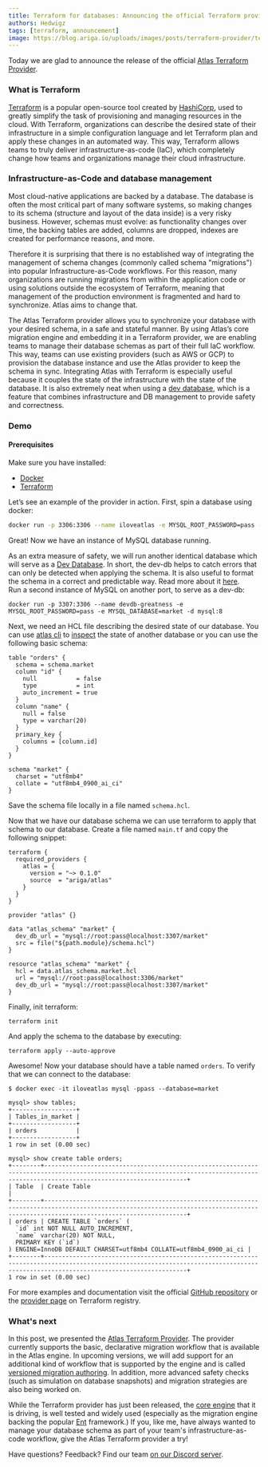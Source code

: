 ```yaml
---
title: Terraform for databases: Announcing the official Terraform provider for Atlas
authors: Hedwigz
tags: [terraform, announcement]
image: https://blog.ariga.io/uploads/images/posts/terraform-provider/terraform-provider.png
---
```


Today we are glad to announce the release of the official [Atlas Terraform Provider](https://registry.terraform.io/providers/ariga/atlas).

### What is Terraform
[Terraform](https://terraform.io/) is a popular open-source tool created by [HashiCorp](https://www.hashicorp.com/), used to greatly simplify the task of provisioning and managing resources in the cloud. With Terraform, organizations can describe the desired state of their infrastructure in a simple configuration language and let Terraform plan and apply these changes in an automated way. This way, Terraform allows teams to truly deliver infrastructure-as-code (IaC), which completely change how teams and organizations manage their cloud infrastructure. 

### Infrastructure-as-Code and database management
Most cloud-native applications are backed by a database. The database is often the most critical part of many software systems, so making changes to its schema (structure and layout of the data inside) is a very risky business. However, schemas must evolve: as functionality changes over time, the backing tables are added, columns are dropped, indexes are created for performance reasons, and more.  
  
Therefore it is surprising that there is no established way of integrating the management of schema changes (commonly called schema "migrations") into popular Infrastructure-as-Code workflows. For this reason, many organizations are running migrations from within the application code or using solutions outside the ecosystem of Terraform, meaning that management of the production environment is fragmented and hard to synchronize. Atlas aims to change that.  
  
The Atlas Terraform provider allows you to synchronize your database with your desired schema, in a safe and stateful manner. By using Atlas’s core migration engine and embedding it in a Terraform provider, we are enabling teams to manage their database schemas as part of their full IaC workflow. This way, teams can use existing providers (such as AWS or GCP) to provision the database instance and use the Atlas provider to keep the schema in sync. Integrating Atlas with Terraform is especially useful because it couples the state of the infrastructure with the state of the database. It is also extremely neat when using a [dev database](https://atlasgo.io/dev-database), which is a feature that combines infrastructure and DB management to provide safety and correctness.

### Demo
#### Prerequisites
Make sure you have installed:
* [Docker](https://docs.docker.com/get-docker/)
* [Terraform](https://www.terraform.io/downloads)

Let’s see an example of the provider in action. First, spin a database using docker:
```bash
docker run -p 3306:3306 --name iloveatlas -e MYSQL_ROOT_PASSWORD=pass -e MYSQL_DATABASE=market -d mysql:8
```
Great! Now we have an instance of MySQL database running.

As an extra measure of safety, we will run another identical database which will serve as a [Dev Database](https://atlasgo.io/cli/dev-database). In short, the dev-db helps to catch errors that can only be detected when applying the schema. It is also useful to format the schema in a correct and predictable way. Read more about it [here](https://atlasgo.io/cli/dev-database).  
Run a second instance of MySQL on another port, to serve as a dev-db:

```shell
docker run -p 3307:3306 --name devdb-greatness -e MYSQL_ROOT_PASSWORD=pass -e MYSQL_DATABASE=market -d mysql:8
```

Next, we need an HCL file describing the desired state of our database. You can use [atlas cli](https://atlasgo.io/cli/getting-started/setting-up) to [inspect](https://atlasgo.io/cli/getting-started/inspection) the state of another database or you can use the following basic schema:
```hcl title="schema.hcl"
table "orders" {
  schema = schema.market
  column "id" {
    null           = false
    type           = int
    auto_increment = true
  }
  column "name" {
    null = false
    type = varchar(20)
  }
  primary_key {
    columns = [column.id]
  }
}

schema "market" {
  charset = "utf8mb4"
  collate = "utf8mb4_0900_ai_ci"
}
``` 
Save the schema file locally in a file named `schema.hcl`.

Now that we have our database schema we can use terraform to apply that schema to our database.
Create a file named `main.tf` and copy the following snippet:
```hcl title="main.tf"
terraform {
  required_providers {
    atlas = {
      version = "~> 0.1.0"
      source  = "ariga/atlas"
    }
  }
}

provider "atlas" {}

data "atlas_schema" "market" {
  dev_db_url = "mysql://root:pass@localhost:3307/market"
  src = file("${path.module}/schema.hcl")
}

resource "atlas_schema" "market" {
  hcl = data.atlas_schema.market.hcl
  url = "mysql://root:pass@localhost:3306/market"  
  dev_db_url = "mysql://root:pass@localhost:3307/market"
}
```
Finally, init terraform:
```shell
terraform init
```
And apply the schema to the database by executing:
```shell
terraform apply --auto-approve
```

Awesome! Now your database should have a table named `orders`. To verify that we can connect to the database:
```shell
$ docker exec -it iloveatlas mysql -ppass --database=market

mysql> show tables;
+------------------+
| Tables_in_market |
+------------------+
| orders           |
+------------------+
1 row in set (0.00 sec)

mysql> show create table orders;
+--------+------------------------------------------------------------------------------------------------------------------------------------------------------------------------------------+
| Table  | Create Table                                                                                                                                                                       |
+--------+------------------------------------------------------------------------------------------------------------------------------------------------------------------------------------+
| orders | CREATE TABLE `orders` (
  `id` int NOT NULL AUTO_INCREMENT,
  `name` varchar(20) NOT NULL,
  PRIMARY KEY (`id`)
) ENGINE=InnoDB DEFAULT CHARSET=utf8mb4 COLLATE=utf8mb4_0900_ai_ci |
+--------+------------------------------------------------------------------------------------------------------------------------------------------------------------------------------------+
1 row in set (0.00 sec)
```

For more examples and documentation visit the official [GitHub repository](https://github.com/ariga/terraform-provider-atlas) or the [provider page](https://registry.terraform.io/providers/ariga/atlas/latest) on Terraform registry.

### What's next

In this post, we presented the [Atlas Terraform Provider](https://registry.terraform.io/providers/ariga/atlas/latest). The provider currently supports the basic, declarative migration workflow that is available in the Atlas engine. In upcoming versions, we will add support for an additional kind of workflow that is supported by the engine and is called [versioned migration authoring](https://entgo.io/blog/2022/03/14/announcing-versioned-migrations/). In addition, more advanced safety checks (such as simulation on database snapshots) and migration strategies are also being worked on.  

While the Terraform provider has just been released, the [core engine](https://github.com/ariga/atlas) that it is driving, is well tested and widely used (especially as the migration engine backing the popular [Ent](https://github.com/ent/ent) framework.) If you, like me, have always wanted to manage your database schema as part of your team's infrastructure-as-code workflow, give the Atlas Terraform provider a try!

Have questions? Feedback? Find our team [on our Discord server](https://discord.gg/zZ6sWVg6NT).
